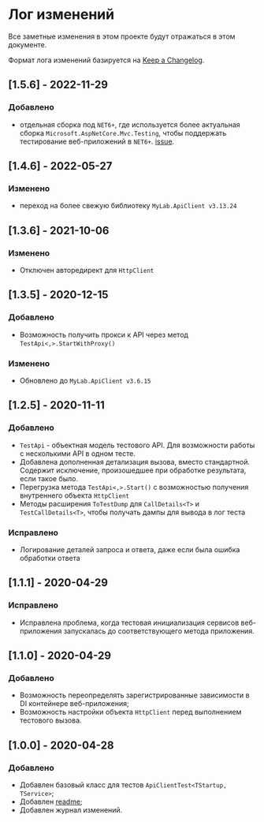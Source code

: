 # Лог изменений

Все заметные изменения в этом проекте будут отражаться в этом документе.

Формат лога изменений базируется на [Keep a Changelog](https://keepachangelog.com/en/1.0.0/).

## [1.5.6] - 2022-11-29

### Добавлено

* отдельная сборка под `NET6+`, где используется более актуальная сборка  `Microsoft.AspNetCore.Mvc.Testing`, чтобы поддержать тестирование веб-приложений в `NET6+`. [issue](https://stackoverflow.com/questions/61159115/asp-net-core-testing-no-method-public-static-ihostbuilder-createhostbuilders).

## [1.4.6] - 2022-05-27

### Изменено

* переход на более свежую библиотеку `MyLab.ApiClient v3.13.24`

## [1.3.6] - 2021-10-06

### Изменено

* Отключен авторедирект для `HttpClient`

## [1.3.5] - 2020-12-15

### Добавлено

* Возможность получить прокси к API через метод `TestApi<,>.StartWithProxy()`

### Изменено

* Обновлено до `MyLab.ApiClient v3.6.15`

## [1.2.5] - 2020-11-11

### Добавлено

* `TestApi` - объектная модель тестового API. Для возможности работы с несколькими API в одном тесте.
* Добавлена дополненная детализация вызова, вместо стандартной. Содержит исключение, произошедшее при обработке результата, если такое было. 
* Перегрузка метода `TestApi<,>.Start()` с возможностью получения внутреннего объекта `HttpClient`
* Методы расширения `ToTestDump` для `CallDetails<T>` и `TestCallDetails<T>`, чтобы получать дампы для вывода в лог теста

### Исправлено

* Логирование деталей запроса и ответа, даже если была ошибка обработки ответа 

## [1.1.1] - 2020-04-29

### Исправлено

* Исправлена проблема, когда тестовая инициализация сервисов веб-приложения запускалась до соответствующего метода приложения.

## [1.1.0] - 2020-04-29

### Добавлено

* Возможность переопределять зарегистрированные зависимости в DI контейнере веб-приложения;
* Возможность настройки объекта `HttpClient` перед выполнением тестового вызова.

## [1.0.0] - 2020-04-28

### Добавлено

* Добавлен базовый класс для тестов `ApiClientTest<TStartup, TService>`;
* Добавлен [readme](./readme.md);
* Добавлен журнал изменений.

